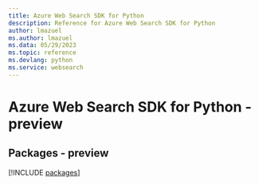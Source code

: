 ```yaml
---
title: Azure Web Search SDK for Python
description: Reference for Azure Web Search SDK for Python
author: lmazuel
ms.author: lmazuel
ms.data: 05/29/2023
ms.topic: reference
ms.devlang: python
ms.service: websearch
---
```

# Azure Web Search SDK for Python - preview
## Packages - preview
[!INCLUDE [packages](web-search-index.md)]